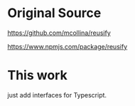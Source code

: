 # Original Source

https://github.com/mcollina/reusify

https://www.npmjs.com/package/reusify

# This work

just add interfaces for Typescript.
